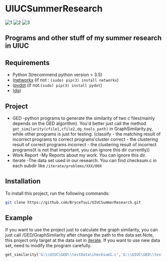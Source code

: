 # UIUCSummerResearch
![1](https://img.shields.io/github/issues/BryceTsui/UIUCSummerResearch) ![2](https://img.shields.io/github/forks/BryceTsui/UIUCSummerResearch) ![3](https://img.shields.io/github/stars/BryceTsui/UIUCSummerResearch)

## Programs and other stuff of my summer research in UIUC

## Requirements
 * Python 3(recommend python version > 3.5)
 * ([networkx](https://github.com/networkx/networkx) (if not : `(sudo) pip(3) install networkx`)
 * ([pydot](https://github.com/pydot/pydot) (if not:`(sudo) pip(3) install pydot`)
 * ([dg](https://github.com/mchalupa/dg))
 
 ## Project
 * GED -python programs to generate the similarity of two c files(mainly depends on the GED algorithm). You'd better just call the method ```get_similarity(cfile1,cfile2,dg_tools_path)``` in GraphSimilarity.py, while other programs is just for testing. 
 (classify - the matching result of incorrect programs to correct programs'cluster
 correct - the clustering result of correct programs
 incorrect - the clustering result of incorrect programs(it is not that important, you can ignore this dir currently))
 * Work Report -My Reports about my work. You can ignore this dir. 
 * iterate -The data set used in our research. You can find checksum.c in each subdir like ```/iterate/problems/XXX/00X```
 
 
 
## Installation

To install this project, run the following commands:
```bash
git clone https://github.com/BryceTsui/UIUCSummerResearch.git
```

## Example
If you want to use the project just to calculate the graph similarity, you can just call /GED/GraphSimilarity after change the path to the data set.Note, this project only target at the data set in [iterate](https://github.com/BryceTsui/UIUCSummerResearch/tree/master/iterate). If you want to use new data set,  need to modify the program carefully. 

```bash
get_similarity('G:\\UIUC\GED\\testData\checksum1.c','G:\\UIUC\GED\\testData\checksum2.c','G:\\UIUC\DDCD\dg\\build\\tools')
```


